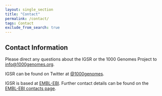 ```yaml
---
layout: single_section
title: "Contact"
permalink: /contact/
tags: Contact
exclude_from_search: true
---
```


## Contact Information

Please direct any questions about the IGSR or the 1000 Genomes Project to info@1000genomes.org.

IGSR can be found on Twitter at [@1000genomes](http://www.twitter.com/1000genomes).

IGSR is based at [EMBL-EBI](http://www.ebi.ac.uk). Further contact details can be found on the [EMBL-EBI contacts page](http://www.ebi.ac.uk/about/contact).
